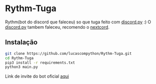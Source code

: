 # Rythm-Tuga
Rythm(bot do discord que faleceu) so que tuga feito com [discord.py] :)
O [discord.py] tambem faleceu, recomendo o [nextcord](https://github.com/nextcord/nextcord).
## Instalação
```sh
git clone https://github.com/lucascompython/Rythm-Tuga.git
cd Rythm-Tuga
pip3 install -r requirements.txt
python3 main.py
```
Link de invite do bot oficial [aqui](https://discord.com/api/oauth2/authorize?client_id=888100964534456361&permissions=0&scope=bot)

[discord.py]: https://github.com/Rapptz/discord.py.
